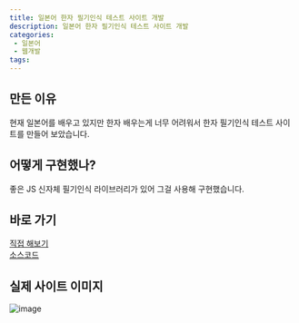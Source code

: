 ```yaml
---
title: 일본어 한자 필기인식 테스트 사이트 개발
description: 일본어 한자 필기인식 테스트 사이트 개발
categories:
 - 일본어
 - 웹개발
tags:
---
```


## 만든 이유
현재 일본어를 배우고 있지만 한자 배우는게 너무 어려워서 한자 필기인식 테스트 사이트를 만들어 보았습니다.

## 어떻게 구현했나?

좋은 JS 신자체 필기인식 라이브러리가 있어 그걸 사용해 구현했습니다.

## 바로 가기

[직접 해보기](https://kanji.jeong-jimin.com/)
<br>
[소스코드](https://github.com/jeong-jimin-github/kanji-test)

## 실제 사이트 이미지

![image](https://user-images.githubusercontent.com/95138574/160238283-3d20c44e-38a8-448e-9458-d00b442adf8f.png)
